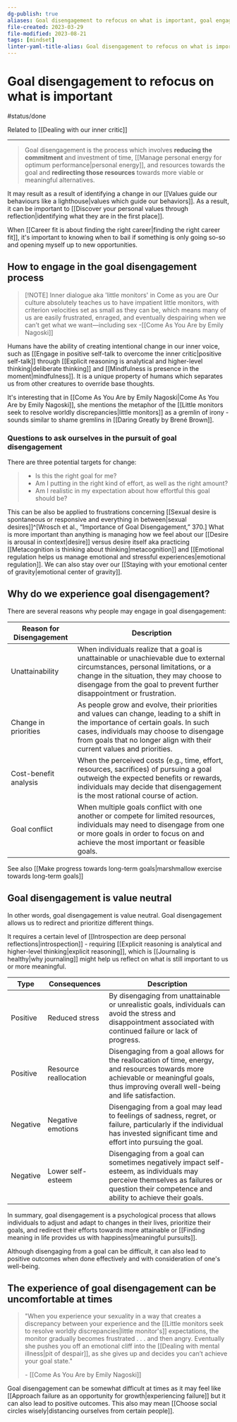```yaml
---
dg-publish: true
aliases: Goal disengagement to refocus on what is important, goal engagement, goal disengagement, important goals, changing priorities, changing goals, reducing commitments, reducing commitment, detaching from goal, pursuing a goal, irrelevant goal, change in values, learn to let go, redirect goals, place energy elsewhere, chasing the wrong goals, wrong objectives, reprioritizing, reprioritize, goal reassessment, reassessing our goals, re-assess and change directions, feel like failure, change in values, re-evalute goals
file-created: 2023-03-29
file-modified: 2023-08-21
tags: [mindset]
linter-yaml-title-alias: Goal disengagement to refocus on what is important
---
```


# Goal disengagement to refocus on what is important

#status/done

Related to [[Dealing with our inner critic]]

---

> Goal disengagement is the process which involves **reducing the commitment** and investment of time, [[Manage personal energy for optimum performance|personal energy]], and resources towards the goal and **redirecting those resources** towards more viable or meaningful alternatives.

It may result as a result of identifying a change in our [[Values guide our behaviours like a lighthouse|values which guide our behaviors]]. As a result, it can be important to [[Discover your personal values through reflection|identifying what they are in the first place]].

When [[Career fit is about finding the right career|finding the right career fit]], it's important to knowing when to bail if something is only going so-so and opening myself up to new opportunities.

## How to engage in the goal disengagement process

> [!NOTE] Inner dialogue aka 'little monitors' in Come as you are
> Our culture absolutely teaches us to have impatient little monitors, with criterion velocities set as small as they can be, which means many of us are easily frustrated, enraged, and eventually despairing when we can’t get what we want—including sex
> \-[[Come As You Are by Emily Nagoski]]

Humans have the ability of creating intentional change in our inner voice, such as [[Engage in positive self-talk to overcome the inner critic|positive self-talk]] through [[Explicit reasoning is analytical and higher-level thinking|deliberate thinking]] and [[Mindfulness is presence in the moment|mindfulness]]. It is a unique property of humans which separates us from other creatures to override base thoughts.

It's interesting that in [[Come As You Are by Emily Nagoski|Come As You Are by Emily Nagoski]], she mentions the metaphor of the [[Little monitors seek to resolve worldly discrepancies|little monitors]] as a gremlin of irony - sounds similar to shame gremlins in [[Daring Greatly by Brené Brown]].

### Questions to ask ourselves in the pursuit of goal disengagement

There are three potential targets for change:

> - Is this the right goal for me?
> - Am I putting in the right kind of effort, as well as the right amount?
> - Am I realistic in my expectation about how effortful this goal should be?

This can be also be applied to frustrations concerning [[Sexual desire is spontaneous or responsive and everything in between|sexual desires]]^[Wrosch et al., “Importance of Goal Disengagement,” 370.] What is more important than anything is managing how we feel about our [[Desire is arousal in context|desire]] versus desire itself aka practicing [[Metacognition is thinking about thinking|metacognition]] and [[Emotional regulation helps us manage emotional and stressful experiences|emotional regulation]]. We can also stay over our [[Staying with your emotional center of gravity|emotional center of gravity]].

## Why do we experience goal disengagement?

There are several reasons why people may engage in goal disengagement:

| Reason for Disengagement | Description                                                                                                                                                                                                                                                                                                                                                     |
|--------------------------|-----------------------------------------------------------------------------------------------------------------------------------------------------------------------------------------------------------------------------------------------------------------------------------------------------------------------------------------------------------------|
| Unattainability          | When individuals realize that a goal is unattainable or unachievable due to external circumstances, personal limitations, or a change in the situation, they may choose to disengage from the goal to prevent further disappointment or frustration.                                                                                                               |
| Change in priorities     | As people grow and evolve, their priorities and values can change, leading to a shift in the importance of certain goals. In such cases, individuals may choose to disengage from goals that no longer align with their current values and priorities.                                                                                                             |
| Cost-benefit analysis    | When the perceived costs (e.g., time, effort, resources, sacrifices) of pursuing a goal outweigh the expected benefits or rewards, individuals may decide that disengagement is the most rational course of action.                                                                                                                                            |
| Goal conflict            | When multiple goals conflict with one another or compete for limited resources, individuals may need to disengage from one or more goals in order to focus on and achieve the most important or feasible goals.                                                                                                                                                 |

See also [[Make progress towards long-term goals|marshmallow exercise towards long-term goals]]

## Goal disengagement is value neutral

In other words, goal disengagement is value neutral. Goal disengagement allows us to redirect and prioritize different things.

It requires a certain level of [[Introspection are deep personal reflections|introspection]] - requiring [[Explicit reasoning is analytical and higher-level thinking|explicit reasoning]], which is [[Journaling is healthy|why journaling]] might help us reflect on what is still important to us or more meaningful.

| Type     | Consequences          | Description                                                                                                                                                                              |
| -------- | --------------------- | ---------------------------------------------------------------------------------------------------------------------------------------------------------------------------------------- |
| Positive | Reduced stress        | By disengaging from unattainable or unrealistic goals, individuals can avoid the stress and disappointment associated with continued failure or lack of progress.                        |
| Positive | Resource reallocation | Disengaging from a goal allows for the reallocation of time, energy, and resources towards more achievable or meaningful goals, thus improving overall well-being and life satisfaction. |
| Negative | Negative emotions     | Disengaging from a goal may lead to feelings of sadness, regret, or failure, particularly if the individual has invested significant time and effort into pursuing the goal.             |
| Negative | Lower self-esteem     | Disengaging from a goal can sometimes negatively impact self-esteem, as individuals may perceive themselves as failures or question their competence and ability to achieve their goals. |

In summary, goal disengagement is a psychological process that allows individuals to adjust and adapt to changes in their lives, prioritize their goals, and redirect their efforts towards more attainable or [[Finding meaning in life provides us with happiness|meaningful pursuits]]. 

Although disengaging from a goal can be difficult, it can also lead to positive outcomes when done effectively and with consideration of one's well-being.

## The experience of goal disengagement can be uncomfortable at times

> "When you experience your sexuality in a way that creates a discrepancy between your experience and the [[Little monitors seek to resolve worldly discrepancies|little monitor's]] expectations, the monitor gradually becomes frustrated . . . and then angry. Eventually she pushes you off an emotional cliff into the [[Dealing with mental illness|pit of despair]], as she gives up and decides you can’t achieve your goal state."
>
> \- [[Come As You Are by Emily Nagoski]]

Goal disengagement can be somewhat difficult at times as it may feel like [[Approach failure as an opportunity for growth|experiencing failure]] but it can also lead to positive outcomes. This also may mean [[Choose social circles wisely|distancing ourselves from certain people]].
